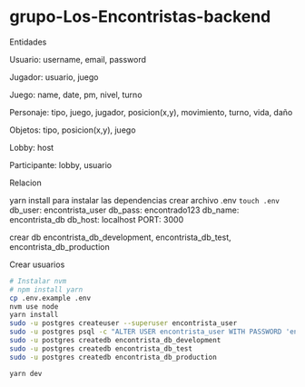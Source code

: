 # grupo-Los-Encontristas-backend

Entidades

Usuario: username, email, password

Jugador: usuario, juego

Juego: name, date, pm, nivel, turno

Personaje: tipo, juego, jugador, posicion(x,y), movimiento, turno, vida, daño

Objetos: tipo, posicion(x,y), juego

Lobby: host

Participante: lobby, usuario

Relacion


yarn install para instalar las dependencias
crear archivo .env
``touch .env``
db_user: encontrista_user
db_pass: encontrado123
db_name: encontrista_db
db_host: localhost
PORT: 3000

crear db encontrista_db_development, encontrista_db_test, encontrista_db_production

Crear usuarios


```bash
# Instalar nvm
# npm install yarn
cp .env.example .env
nvm use node
yarn install
sudo -u postgres createuser --superuser encontrista_user
sudo -u postgres psql -c "ALTER USER encontrista_user WITH PASSWORD 'encontrado123'"
sudo -u postgres createdb encontrista_db_development
sudo -u postgres createdb encontrista_db_test
sudo -u postgres createdb encontrista_db_production

yarn dev
```
